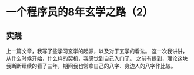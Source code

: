 # 一个程序员的8年玄学之路（2）

## 实践
上一篇文章，我写了些学习玄学的起源，以及对于玄学的看法。
这一次我讲讲，从什么时候开始，什么样的契机，我感觉到自己入门了。
之前有提到，理论这块我断断续续的看了三年，期间我也常拿自己的八字、身边人的八字作比较。


